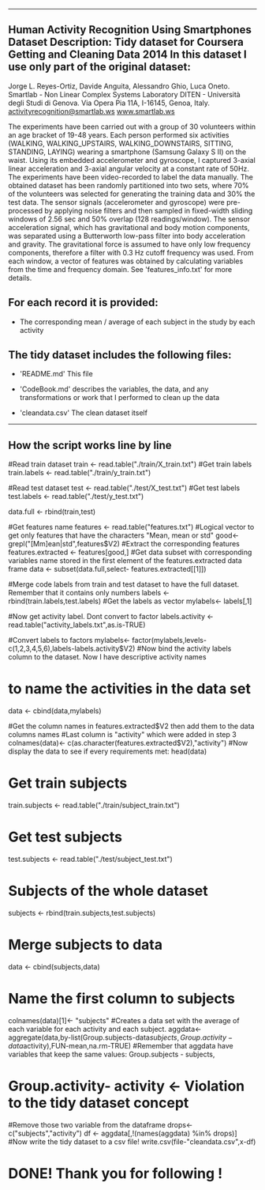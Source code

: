 ------------------------------------------------------------------
Human Activity Recognition Using Smartphones Dataset
Description:
Tidy dataset for Coursera Getting and Cleaning Data 2014
In this dataset I use only part of the original dataset:
------------------------------------------------------------------
Jorge L. Reyes-Ortiz, Davide Anguita, Alessandro Ghio, Luca Oneto.
Smartlab - Non Linear Complex Systems Laboratory
DITEN - Università degli Studi di Genova.
Via Opera Pia 11A, I-16145, Genoa, Italy.
activityrecognition@smartlab.ws
www.smartlab.ws

The experiments have been carried out with a group of 30 volunteers within an age bracket of 19-48 years. Each person performed six activities (WALKING, WALKING_UPSTAIRS, WALKING_DOWNSTAIRS, SITTING, STANDING, LAYING) wearing a smartphone (Samsung Galaxy S II) on the waist. Using its embedded accelerometer and gyroscope, I captured 3-axial linear acceleration and 3-axial angular velocity at a constant rate of 50Hz. The experiments have been video-recorded to label the data manually. The obtained dataset has been randomly partitioned into two sets, where 70% of the volunteers was selected for generating the training data and 30% the test data. 
The sensor signals (accelerometer and gyroscope) were pre-processed by applying noise filters and then sampled in fixed-width sliding windows of 2.56 sec and 50% overlap (128 readings/window). The sensor acceleration signal, which has gravitational and body motion components, was separated using a Butterworth low-pass filter into body acceleration and gravity. The gravitational force is assumed to have only low frequency components, therefore a filter with 0.3 Hz cutoff frequency was used. From each window, a vector of features was obtained by calculating variables from the time and frequency domain. See 'features_info.txt' for more details. 

For each record it is provided:
-------------------------------------------------------------------------------------------------
- The corresponding mean / average of each subject in the study by each activity




The tidy dataset includes the following files:
-------------------------------------------------------------------------------------------------
- 'README.md' This file

- 'CodeBook.md' describes the variables, the data, and any transformations or work that I performed to clean up the data

- 'cleandata.csv' The clean dataset itself

--------------------------------------------------------------------------------------------------
How the script works line by line
--------------------------------------------------------------------------------------------------

#Read train dataset
train <- read.table("./train/X_train.txt")
#Get train labels
train.labels <- read.table("./train/y_train.txt")

#Read test dataset
test <- read.table("./test/X_test.txt")
#Get test labels
test.labels <- read.table("./test/y_test.txt")

data.full <- rbind(train,test)

#Get features name
features <- read.table("features.txt")
#Logical vector to get only features that have the characters "Mean, mean or std"
good<- grepl("[Mm]ean|std",features$V2)
#Extract the corresponding features
features.extracted <- features[good,]
#Get data subset with corresponding variables name stored in the first element of the features.extracted data frame
data <- subset(data.full,select- features.extracted[[1]])

#Merge code labels from train and test dataset to have the full dataset. Remember that it contains only numbers
labels <- rbind(train.labels,test.labels)
#Get the labels as vector
mylabels<- labels[,1]

#Now get activity label. Dont convert to factor
labels.activity <- read.table("activity_labels.txt",as.is-TRUE)

#Convert labels to factors
mylabels<- factor(mylabels,levels-c(1,2,3,4,5,6),labels-labels.activity$V2)
#Now bind the activity labels column to the dataset. Now I have descriptive activity names 
# to name the activities in the data set
data <- cbind(data,mylabels)

#Get the column names in features.extracted$V2 then add them to the data columns names
#Last column is "activity" which were added in step 3
colnames(data)<- c(as.character(features.extracted$V2),"activity")
#Now display the data to see if every requirements met:
head(data)

# Get train subjects
train.subjects <- read.table("./train/subject_train.txt")
# Get test subjects
test.subjects <-  read.table("./test/subject_test.txt")
# Subjects of the whole dataset
subjects <- rbind(train.subjects,test.subjects)
# Merge subjects to data
data <- cbind(subjects,data)
# Name the first column to subjects
colnames(data)[1]<- "subjects"
#Creates a  data set with the average of each variable for each activity and each subject. 
aggdata<- aggregate(data,by-list(Group.subjects-data$subjects,Group.activity-data$activity),FUN-mean,na.rm-TRUE)
#Remember that aggdata have variables that keep the same values: Group.subjects - subjects,
# Group.activity- activity <- Violation to the tidy dataset concept
#Remove those two variable from the dataframe
drops<- c("subjects","activity")
df <- aggdata[,!(names(aggdata) %in% drops)]
#Now write the tidy dataset to a csv file!
write.csv(file-"cleandata.csv",x-df)
# DONE! Thank you for following !
